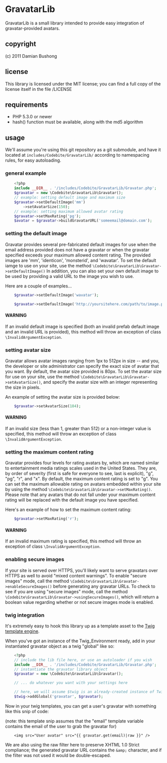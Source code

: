 # GravatarLib

GravatarLib is a small library intended to provide easy integration of gravatar-provided avatars.

## copyright

(c) 2011 Damian Bushong

## license

This library is licensed under the MIT license; you can find a full copy of the license itself in the file /LICENSE

## requirements

* PHP 5.3.0 or newer
* hash() function must be available, along with the md5 algorithm

## usage

We'll assume you're using this git repository as a git submodule, and have it located at `includes/Codebite/GravatarLib/` according to namespacing rules, for easy autoloading.

### general example

``` php
	<?php
	include __DIR__ . '/includes/Codebite/GravatarLib/Gravatar.php';
    $gravatar = new \Codebite\GravatarLib\Gravatar();
	// example: setting default image and maximum size
	$gravatar->setDefaultImage('mm')
		->setAvatarSize(150);
	// example: setting maximum allowed avatar rating
	$gravatar->setMaxRating('pg');
	$avatar = $gravatar->buildGravatarURL('someemail@domain.com');
```

### setting the default image

Gravatar provides several pre-fabricated default images for use when the email address provided does not have a gravatar or when the gravatar specified exceeds your maximum allowed content rating.
The provided images are 'mm', 'identicon', 'monsterid', and 'wavatar'.  To set the default iamge to use on your site, use the method `\Codebite\GravatarLib\Gravatar->setDefaultImage()`
In addition, you can also set your own default image to be used by providing a valid URL to the image you wish to use.

Here are a couple of examples...

``` php
	$gravatar->setDefaultImage('wavatar');
```

``` php
	$gravatar->setDefaultImage('http://yoursitehere.com/path/to/image.png');
```



#### WARNING
If an invalid default image is specified (both an invalid prefab default image and an invalid URL is provided), this method will throw an exception of class `\InvalidArgumentException`.

### setting avatar size

Gravatar allows avatar images ranging from 1px to 512px in size -- and you, the developer or site administrator can specify the exact size of avatar that you want.
By default, the avatar size provided is 80px.  To set the avatar size for use on your site, use the method `\Codebite\GravatarLib\Gravatar->setAvatarSize()`, and specify the avatar size with an integer representing the size in pixels.

An example of setting the avatar size is provided below:

``` php
	$gravatar->setAvatarSize(184);
```



#### WARNING
If an invalid size (less than 1, greater than 512) or a non-integer value is specified, this method will throw an exception of class `\InvalidArgumentException`.

### setting the maximum content rating

Gravatar provides four levels for rating avatars by, which are named similar to entertainment media ratings scales used in the United States.  They are, by order of severity (first is safe for everyone to see, last is explicit), "g", "pg", "r", and "x".
By default, the maximum content rating is set to "g".  You can set the maximum allowable rating on avatars embedded within your site by using the method `\Codebite\GravatarLib\Gravatar->setMaxRating()`.  Please note that any avatars that do not fall under your maximum content rating will be replaced with the default image you have specified.

Here's an example of how to set the maximum content rating:

``` php
	$gravatar->setMaxRating('r');
```



#### WARNING
If an invalid maximum rating is specified, this method will throw an exception of class `\InvalidArgumentException`.

### enabling secure images

If your site is served over HTTPS, you'll likely want to serve gravatars over HTTPS as well to avoid "mixed content warnings".
To enable "secure images" mode, call the method `\Codebite\GravatarLib\Gravatar->enableSecureImages()` before generating any gravatar URLs.
To check to see if you are using "secure images" mode, call the method `\Codebite\GravatarLib\Gravatar->usingSecureImages()`, which will return a boolean value regarding whether or not secure images mode is enabled.

### twig integration

It's extremely easy to hook this library up as a template asset to the [Twig template engine](http://www.twig-project.org/).

When you've got an instance of the Twig_Environment ready, add in your instantiated gravatar object as a twig "global" like so:

``` php
	<?php
	// include the lib file here, or use an autoloader if you wish
	include __DIR__ . '/includes/Codebite/GravatarLib/Gravatar.php';
	// instantiate the gravatar library object
    $gravatar = new \Codebite\GravatarLib\Gravatar();

	// ... do whatever you want with your settings here

	// here, we will assume $twig is an already-created instance of Twig_Environment
	$twig->addGlobal('gravatar', $gravatar);
```

Now in your twig templates, you can get a user's gravatar with something like this snip of code:

(note: this template snip assumes that the "email" template variable contains the email of the user to grab the gravatar for)

```
	<img src="User avatar" src="{{ gravatar.get(email)|raw }}" />
```

We are also using the raw filter here to preserve XHTML 1.0 Strict compliance; the generated gravatar URL contains the `&amp;` character, and if the filter was not used it would be double-escaped.
